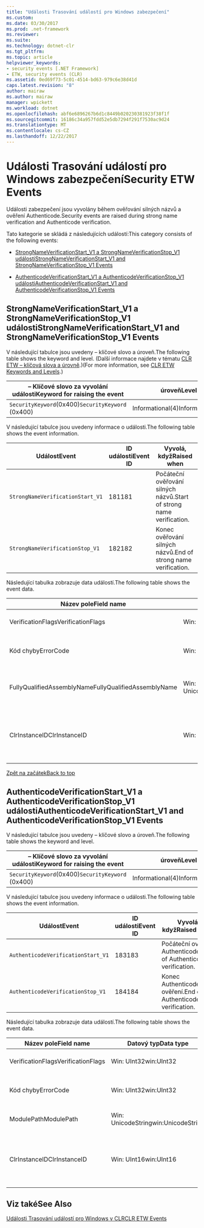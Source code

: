 ```yaml
---
title: "Události Trasování událostí pro Windows zabezpečení"
ms.custom: 
ms.date: 03/30/2017
ms.prod: .net-framework
ms.reviewer: 
ms.suite: 
ms.technology: dotnet-clr
ms.tgt_pltfrm: 
ms.topic: article
helpviewer_keywords:
- security events [.NET Framework]
- ETW, security events (CLR)
ms.assetid: 0ed69f73-5c01-4514-bd63-979c6e38d41d
caps.latest.revision: "8"
author: mairaw
ms.author: mairaw
manager: wpickett
ms.workload: dotnet
ms.openlocfilehash: abf6e6896267b6d1c8449b020230381923f38f1f
ms.sourcegitcommit: 16186c34a957fdd52e5db7294f291f7530ac9d24
ms.translationtype: MT
ms.contentlocale: cs-CZ
ms.lasthandoff: 12/22/2017
---
```

# <a name="security-etw-events"></a><span data-ttu-id="06257-102">Události Trasování událostí pro Windows zabezpečení</span><span class="sxs-lookup"><span data-stu-id="06257-102">Security ETW Events</span></span>
<a name="top"></a><span data-ttu-id="06257-103">Události zabezpečení jsou vyvolány během ověřování silných názvů a ověření Authenticode.</span><span class="sxs-lookup"><span data-stu-id="06257-103">Security events are raised during strong name verification and Authenticode verification.</span></span>  
  
 <span data-ttu-id="06257-104">Tato kategorie se skládá z následujících událostí:</span><span class="sxs-lookup"><span data-stu-id="06257-104">This category consists of the following events:</span></span>  
  
-   [<span data-ttu-id="06257-105">StrongNameVerificationStart_V1 a StrongNameVerificationStop_V1 události</span><span class="sxs-lookup"><span data-stu-id="06257-105">StrongNameVerificationStart_V1 and StrongNameVerificationStop_V1 Events</span></span>](#strongnameverificationstart_v1_and_strongnameverificationstop_v1_events)  
  
-   [<span data-ttu-id="06257-106">AuthenticodeVerificationStart_V1 a AuthenticodeVerificationStop_V1 události</span><span class="sxs-lookup"><span data-stu-id="06257-106">AuthenticodeVerificationStart_V1 and AuthenticodeVerificationStop_V1 Events</span></span>](#authenticodeverificationstart_v1_and_authenticodeverificationstop_v1_events)  
  
<a name="strongnameverificationstart_v1_and_strongnameverificationstop_v1_events"></a>   
## <a name="strongnameverificationstartv1-and-strongnameverificationstopv1-events"></a><span data-ttu-id="06257-107">StrongNameVerificationStart_V1 a StrongNameVerificationStop_V1 události</span><span class="sxs-lookup"><span data-stu-id="06257-107">StrongNameVerificationStart_V1 and StrongNameVerificationStop_V1 Events</span></span>  
 <span data-ttu-id="06257-108">V následující tabulce jsou uvedeny – klíčové slovo a úroveň.</span><span class="sxs-lookup"><span data-stu-id="06257-108">The following table shows the keyword and level.</span></span> <span data-ttu-id="06257-109">(Další informace najdete v tématu [CLR ETW – klíčová slova a úrovně](../../../docs/framework/performance/clr-etw-keywords-and-levels.md).)</span><span class="sxs-lookup"><span data-stu-id="06257-109">(For more information, see [CLR ETW Keywords and Levels](../../../docs/framework/performance/clr-etw-keywords-and-levels.md).)</span></span>  
  
|<span data-ttu-id="06257-110">– Klíčové slovo za vyvolání události</span><span class="sxs-lookup"><span data-stu-id="06257-110">Keyword for raising the event</span></span>|<span data-ttu-id="06257-111">úroveň</span><span class="sxs-lookup"><span data-stu-id="06257-111">Level</span></span>|  
|-----------------------------------|-----------|  
|<span data-ttu-id="06257-112">`SecurityKeyword`(0x400)</span><span class="sxs-lookup"><span data-stu-id="06257-112">`SecurityKeyword` (0x400)</span></span>|<span data-ttu-id="06257-113">Informational(4)</span><span class="sxs-lookup"><span data-stu-id="06257-113">Informational(4)</span></span>|  
  
 <span data-ttu-id="06257-114">V následující tabulce jsou uvedeny informace o události.</span><span class="sxs-lookup"><span data-stu-id="06257-114">The following table shows the event information.</span></span>  
  
|<span data-ttu-id="06257-115">Událost</span><span class="sxs-lookup"><span data-stu-id="06257-115">Event</span></span>|<span data-ttu-id="06257-116">ID události</span><span class="sxs-lookup"><span data-stu-id="06257-116">Event ID</span></span>|<span data-ttu-id="06257-117">Vyvolá, když</span><span class="sxs-lookup"><span data-stu-id="06257-117">Raised when</span></span>|  
|-----------|--------------|-----------------|  
|`StrongNameVerificationStart_V1`|<span data-ttu-id="06257-118">181</span><span class="sxs-lookup"><span data-stu-id="06257-118">181</span></span>|<span data-ttu-id="06257-119">Počáteční ověřování silných názvů.</span><span class="sxs-lookup"><span data-stu-id="06257-119">Start of strong name verification.</span></span>|  
|`StrongNameVerificationStop_V1`|<span data-ttu-id="06257-120">182</span><span class="sxs-lookup"><span data-stu-id="06257-120">182</span></span>|<span data-ttu-id="06257-121">Konec ověřování silných názvů.</span><span class="sxs-lookup"><span data-stu-id="06257-121">End of strong name verification.</span></span>|  
  
 <span data-ttu-id="06257-122">Následující tabulka zobrazuje data událostí.</span><span class="sxs-lookup"><span data-stu-id="06257-122">The following table shows the event data.</span></span>  
  
|<span data-ttu-id="06257-123">Název pole</span><span class="sxs-lookup"><span data-stu-id="06257-123">Field name</span></span>|<span data-ttu-id="06257-124">Datový typ</span><span class="sxs-lookup"><span data-stu-id="06257-124">Data type</span></span>|<span data-ttu-id="06257-125">Popis</span><span class="sxs-lookup"><span data-stu-id="06257-125">Description</span></span>|  
|----------------|---------------|-----------------|  
|<span data-ttu-id="06257-126">VerificationFlags</span><span class="sxs-lookup"><span data-stu-id="06257-126">VerificationFlags</span></span>|<span data-ttu-id="06257-127">Win: UInt32</span><span class="sxs-lookup"><span data-stu-id="06257-127">win:UInt32</span></span>|<span data-ttu-id="06257-128">Příznaky ověření.</span><span class="sxs-lookup"><span data-stu-id="06257-128">The verification flags.</span></span>|  
|<span data-ttu-id="06257-129">Kód chyby</span><span class="sxs-lookup"><span data-stu-id="06257-129">ErrorCode</span></span>|<span data-ttu-id="06257-130">Win: UInt32</span><span class="sxs-lookup"><span data-stu-id="06257-130">win:UInt32</span></span>|<span data-ttu-id="06257-131">Kód chyby HResult.</span><span class="sxs-lookup"><span data-stu-id="06257-131">The HResult error code.</span></span>|  
|<span data-ttu-id="06257-132">FullyQualifiedAssemblyName</span><span class="sxs-lookup"><span data-stu-id="06257-132">FullyQualifiedAssemblyName</span></span>|<span data-ttu-id="06257-133">Win: UnicodeString</span><span class="sxs-lookup"><span data-stu-id="06257-133">win:UnicodeString</span></span>|<span data-ttu-id="06257-134">Plně kvalifikovaný název.</span><span class="sxs-lookup"><span data-stu-id="06257-134">The fully qualified assembly name.</span></span>|  
|<span data-ttu-id="06257-135">ClrInstanceID</span><span class="sxs-lookup"><span data-stu-id="06257-135">ClrInstanceID</span></span>|<span data-ttu-id="06257-136">Win: UInt16</span><span class="sxs-lookup"><span data-stu-id="06257-136">win:UInt16</span></span>|<span data-ttu-id="06257-137">Jedinečné ID pro instanci CLR nebo CoreCLR.</span><span class="sxs-lookup"><span data-stu-id="06257-137">Unique ID for the instance of CLR or CoreCLR.</span></span>|  
  
 [<span data-ttu-id="06257-138">Zpět na začátek</span><span class="sxs-lookup"><span data-stu-id="06257-138">Back to top</span></span>](#top)  
  
<a name="authenticodeverificationstart_v1_and_authenticodeverificationstop_v1_events"></a>   
## <a name="authenticodeverificationstartv1-and-authenticodeverificationstopv1-events"></a><span data-ttu-id="06257-139">AuthenticodeVerificationStart_V1 a AuthenticodeVerificationStop_V1 události</span><span class="sxs-lookup"><span data-stu-id="06257-139">AuthenticodeVerificationStart_V1 and AuthenticodeVerificationStop_V1 Events</span></span>  
 <span data-ttu-id="06257-140">V následující tabulce jsou uvedeny – klíčové slovo a úroveň.</span><span class="sxs-lookup"><span data-stu-id="06257-140">The following table shows the keyword and level.</span></span>  
  
|<span data-ttu-id="06257-141">– Klíčové slovo za vyvolání události</span><span class="sxs-lookup"><span data-stu-id="06257-141">Keyword for raising the event</span></span>|<span data-ttu-id="06257-142">úroveň</span><span class="sxs-lookup"><span data-stu-id="06257-142">Level</span></span>|  
|-----------------------------------|-----------|  
|<span data-ttu-id="06257-143">`SecurityKeyword`(0x400)</span><span class="sxs-lookup"><span data-stu-id="06257-143">`SecurityKeyword` (0x400)</span></span>|<span data-ttu-id="06257-144">Informational(4)</span><span class="sxs-lookup"><span data-stu-id="06257-144">Informational(4)</span></span>|  
  
 <span data-ttu-id="06257-145">V následující tabulce jsou uvedeny informace o události.</span><span class="sxs-lookup"><span data-stu-id="06257-145">The following table shows the event information.</span></span>  
  
|<span data-ttu-id="06257-146">Událost</span><span class="sxs-lookup"><span data-stu-id="06257-146">Event</span></span>|<span data-ttu-id="06257-147">ID události</span><span class="sxs-lookup"><span data-stu-id="06257-147">Event ID</span></span>|<span data-ttu-id="06257-148">Vyvolá, když</span><span class="sxs-lookup"><span data-stu-id="06257-148">Raised when</span></span>|  
|-----------|--------------|-----------------|  
|`AuthenticodeVerificationStart_V1`|<span data-ttu-id="06257-149">183</span><span class="sxs-lookup"><span data-stu-id="06257-149">183</span></span>|<span data-ttu-id="06257-150">Počáteční ověření Authenticode.</span><span class="sxs-lookup"><span data-stu-id="06257-150">Start of Authenticode verification.</span></span>|  
|`AuthenticodeVerificationStop_V1`|<span data-ttu-id="06257-151">184</span><span class="sxs-lookup"><span data-stu-id="06257-151">184</span></span>|<span data-ttu-id="06257-152">Konec Authenticode ověření.</span><span class="sxs-lookup"><span data-stu-id="06257-152">End of Authenticode verification.</span></span>|  
  
 <span data-ttu-id="06257-153">Následující tabulka zobrazuje data událostí.</span><span class="sxs-lookup"><span data-stu-id="06257-153">The following table shows the event data.</span></span>  
  
|<span data-ttu-id="06257-154">Název pole</span><span class="sxs-lookup"><span data-stu-id="06257-154">Field name</span></span>|<span data-ttu-id="06257-155">Datový typ</span><span class="sxs-lookup"><span data-stu-id="06257-155">Data type</span></span>|<span data-ttu-id="06257-156">Popis</span><span class="sxs-lookup"><span data-stu-id="06257-156">Description</span></span>|  
|----------------|---------------|-----------------|  
|<span data-ttu-id="06257-157">VerificationFlags</span><span class="sxs-lookup"><span data-stu-id="06257-157">VerificationFlags</span></span>|<span data-ttu-id="06257-158">Win: UInt32</span><span class="sxs-lookup"><span data-stu-id="06257-158">win:UInt32</span></span>|<span data-ttu-id="06257-159">Příznaky ověření.</span><span class="sxs-lookup"><span data-stu-id="06257-159">The verification flags.</span></span>|  
|<span data-ttu-id="06257-160">Kód chyby</span><span class="sxs-lookup"><span data-stu-id="06257-160">ErrorCode</span></span>|<span data-ttu-id="06257-161">Win: UInt32</span><span class="sxs-lookup"><span data-stu-id="06257-161">win:UInt32</span></span>|<span data-ttu-id="06257-162">Kód chyby HResult.</span><span class="sxs-lookup"><span data-stu-id="06257-162">The HResult error code.</span></span>|  
|<span data-ttu-id="06257-163">ModulePath</span><span class="sxs-lookup"><span data-stu-id="06257-163">ModulePath</span></span>|<span data-ttu-id="06257-164">Win: UnicodeString</span><span class="sxs-lookup"><span data-stu-id="06257-164">win:UnicodeString</span></span>|<span data-ttu-id="06257-165">Cesta k modulu.</span><span class="sxs-lookup"><span data-stu-id="06257-165">The module path.</span></span>|  
|<span data-ttu-id="06257-166">ClrInstanceID</span><span class="sxs-lookup"><span data-stu-id="06257-166">ClrInstanceID</span></span>|<span data-ttu-id="06257-167">Win: UInt16</span><span class="sxs-lookup"><span data-stu-id="06257-167">win:UInt16</span></span>|<span data-ttu-id="06257-168">Jedinečné ID pro instanci CLR nebo CoreCLR.</span><span class="sxs-lookup"><span data-stu-id="06257-168">Unique ID for the instance of CLR or CoreCLR.</span></span>|  
  
## <a name="see-also"></a><span data-ttu-id="06257-169">Viz také</span><span class="sxs-lookup"><span data-stu-id="06257-169">See Also</span></span>  
 [<span data-ttu-id="06257-170">Události Trasování událostí pro Windows v CLR</span><span class="sxs-lookup"><span data-stu-id="06257-170">CLR ETW Events</span></span>](../../../docs/framework/performance/clr-etw-events.md)
